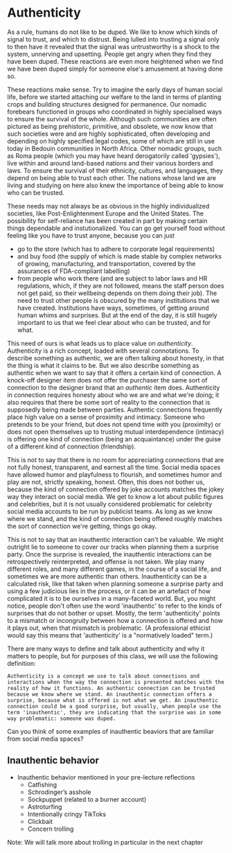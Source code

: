 # Authenticity

As a rule, humans do not like to be duped. We like to know which kinds of signal to trust, and which to distrust. Being lulled into trusting a signal only to then have it revealed that the signal was untrustworthy is a shock to the system, unnerving and upsetting. People get angry when they find they have been duped. These reactions are even more heightened when we find we have been duped simply for someone else's amusement at having done so.

These reactions make sense. Try to imagine the early days of human social life, before we started attaching our welfare to the land in terms of planting crops and building structures designed for permanence. Our nomadic forebears functioned in groups who coordinated in highly specialised ways to ensure the survival of the whole. Although such communities are often pictured as being prehistoric, primitive, and obsolete, we now know that such societies were and are highly sophisticated, often developing and depending on highly specified legal codes, some of which are still in use today in Bedouin communities in North Africa. Other nomadic groups, such as Roma people (which you may have heard derogatorily called 'gypsies'), live within and around land-based nations and their various borders and laws. To ensure the survival of their ethnicity, cultures, and languages, they depend on being able to trust each other. The nations whose land we are living and studying on here also knew the importance of being able to know who can be trusted.

These needs may not always be as obvious in the highly individualized societies, like Post-Enlightenment Europe and the United States. The possibility for self-reliance has been created in part by making certain things dependable and instutionalized. You can go get yourself food without feeling like you have to trust anyone, because you can just
- go to the store (which has to adhere to corporate legal requirements)
- and buy food (the supply of which is made stable by complex networks of growing, manufacturing, and transportation, covered by the assurances of FDA-compliant labelling)
- from people who work there (and are subject to labor laws and HR regulations, which, if they are not followed, means the staff person does not get paid, so their wellbeing depends on them doing their job).
The need to trust other people is obscured by the many institutions that we have created. Institutions have ways, sometimes, of getting around human whims and surprises. But at the end of the day, it is still hugely important to us that we feel clear about who can be trusted, and for what.

This need of ours is what leads us to place value on _authenticity_. Authenticity is a rich concept, loaded with several connotations. To describe something as authentic, we are often talking about honesty, in that the thing is what it claims to be. But we also describe something as authentic when we want to say that it offers a certain kind of connection. A knock-off designer item does not offer the purchaser the same sort of connection to the designer brand that an _authentic_ item does. Authenticity in connection requires honesty about who we are and what we're doing; it also requires that there be some sort of reality to the connection that is supposedly being made between parties. Authentic connections frequently place high value on a sense of proximity and intimacy. Someone who pretends to be your friend, but does not spend time _with_ you (proximity) or does not open themselves up to trusting mutual interdependence (intimacy) is offering one kind of connection (being an acquaintance) under the guise of a different kind of connection (friendship).

This is not to say that there is no room for appreciating connections that are not fully honest, transparent, and earnest all the time. Social media spaces have allowed humor and playfulness to flourish, and sometimes humor and play are not, strictly speaking, honest. Often, this does not bother us, because the kind of connection offered by joke accounts matches the jokey way they interact on social media. We get to know a lot about public figures and celebrities, but it is not usually considered problematic for celebrity social media accounts to be run by publicist teams. As long as we know where we stand, and the kind of connection being offered roughly matches the sort of connection we're getting, things go okay.

This is not to say that an inauthentic interaction can't be valuable. We might outright lie to someone to cover our tracks when planning them a surprise party. Once the surprise is revealed, the inauthentic interactions can be retrospectively reinterpreted, and offense is not taken. We play many different roles, and many different games, in the course of a social life, and sometimes we are more authentic than others. Inauthenticity can be a calculated risk, like that taken when planning someone a surprise party and using a few judicious lies in the process, or it can be an artefact of how complicated it is to be ourselves in a many-faceted world. But, you might notice, people don't often use the word 'inauthentic' to refer to the kinds of surprises that do not bother or upset. Mostly, the term 'authenticity' points to a mismatch or incongruity between how a connection is offered and how it plays out, when that mismatch is problematic. (A professional ethicist would say this means that 'authenticity' is a "normatively loaded" term.)

There are many ways to define and talk about authenticity and why it matters to people, but for purposes of this class, we will use the following definition:

```{Authenticity:}
Authenticity is a concept we use to talk about connections and interactions when the way the connection is presented matches with the reality of how it functions. An authentic connection can be trusted because we know where we stand. An inauthentic connection offers a surprise, because what is offered is not what we get. An inauthentic connection could be a good surprise, but usually, when people use the term 'inauthentic', they are indicating that the surprise was in some way problematic: someone was duped.
```
Can you think of some examples of inauthentic beaviors that are familiar from social media spaces?

## Inauthentic behavior
- Inauthentic behavior mentioned in your pre-lecture reflections
  - Catfishing
  - Schrodinger’s asshole
  - Sockpuppet (related to a burner account)
  - Astroturfing
  - Intentionally cringy TikToks
  - Clickbait
  - Concern trolling

Note: We will talk more about trolling in particular in the next chapter

